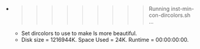 * >>>>>>>>> Running inst-min-con-dircolors.sh ...
  * Set dircolors to use  to make ls more beautiful.
  * Disk size = 1216944K. Space Used = 24K. Runtime = 00:00:00:00.
